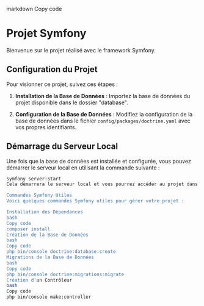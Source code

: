 markdown
Copy code
# Projet Symfony

Bienvenue sur le projet réalisé avec le framework Symfony.

## Configuration du Projet

Pour visionner ce projet, suivez ces étapes :

1. **Installation de la Base de Données** :
   Importez la base de données du projet disponible dans le dossier "database".

2. **Configuration de la Base de Données** :
   Modifiez la configuration de la base de données dans le fichier `config/packages/doctrine.yaml` avec vos propres identifiants.

## Démarrage du Serveur Local

Une fois que la base de données est installée et configurée, vous pouvez démarrer le serveur local en utilisant la commande suivante :
```bash
symfony server:start
Cela démarrera le serveur local et vous pourrez accéder au projet dans votre navigateur à l'adresse http://localhost:8000/app.

Commandes Symfony Utiles
Voici quelques commandes Symfony utiles pour gérer votre projet :

Installation des Dépendances
bash
Copy code
composer install
Création de la Base de Données
bash
Copy code
php bin/console doctrine:database:create
Migrations de la Base de Données
bash
Copy code
php bin/console doctrine:migrations:migrate
Création d'un Contrôleur
bash
Copy code
php bin/console make:controller
